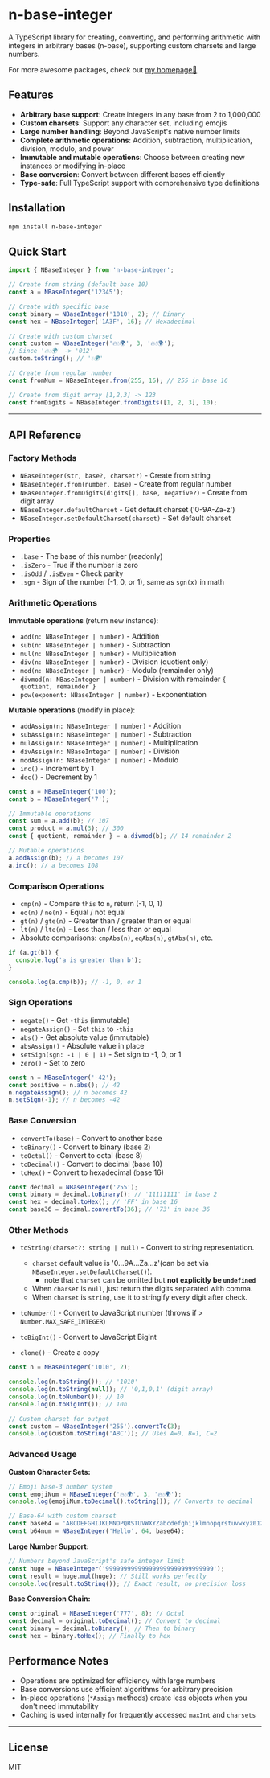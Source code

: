 # n-base-integer

A TypeScript library for creating, converting, and performing arithmetic with integers in arbitrary bases (n-base), supporting custom charsets and large numbers.

For more awesome packages, check out [my homepage💛](https://baendlorel.github.io/?repoType=npm)

## Features

- **Arbitrary base support**: Create integers in any base from 2 to 1,000,000
- **Custom charsets**: Support any character set, including emojis
- **Large number handling**: Beyond JavaScript's native number limits
- **Complete arithmetic operations**: Addition, subtraction, multiplication, division, modulo, and power
- **Immutable and mutable operations**: Choose between creating new instances or modifying in-place
- **Base conversion**: Convert between different bases efficiently
- **Type-safe**: Full TypeScript support with comprehensive type definitions

## Installation

```bash
npm install n-base-integer
```

## Quick Start

```typescript
import { NBaseInteger } from 'n-base-integer';

// Create from string (default base 10)
const a = NBaseInteger('12345');

// Create with specific base
const binary = NBaseInteger('1010', 2); // Binary
const hex = NBaseInteger('1A3F', 16); // Hexadecimal

// Create with custom charset
const custom = NBaseInteger('🔥💧🌍', 3, '🔥💧🌍');
// Since '🔥💧🌍' -> '012'
custom.toString(); // '💧🌍'

// Create from regular number
const fromNum = NBaseInteger.from(255, 16); // 255 in base 16

// Create from digit array [1,2,3] -> 123
const fromDigits = NBaseInteger.fromDigits([1, 2, 3], 10);
```

---

## API Reference

### Factory Methods

- `NBaseInteger(str, base?, charset?)` - Create from string
- `NBaseInteger.from(number, base)` - Create from regular number
- `NBaseInteger.fromDigits(digits[], base, negative?)` - Create from digit array
- `NBaseInteger.defaultCharset` - Get default charset ('0-9A-Za-z')
- `NBaseInteger.setDefaultCharset(charset)` - Set default charset

### Properties

- `.base` - The base of this number (readonly)
- `.isZero` - True if the number is zero
- `.isOdd` / `.isEven` - Check parity
- `.sgn` - Sign of the number (-1, 0, or 1), same as `sgn(x)` in math

### Arithmetic Operations

**Immutable operations** (return new instance):

- `add(n: NBaseInteger | number)` - Addition
- `sub(n: NBaseInteger | number)` - Subtraction
- `mul(n: NBaseInteger | number)` - Multiplication
- `div(n: NBaseInteger | number)` - Division (quotient only)
- `mod(n: NBaseInteger | number)` - Modulo (remainder only)
- `divmod(n: NBaseInteger | number)` - Division with remainder `{ quotient, remainder }`
- `pow(exponent: NBaseInteger | number)` - Exponentiation

**Mutable operations** (modify in place):

- `addAssign(n: NBaseInteger | number)` - Addition
- `subAssign(n: NBaseInteger | number)` - Subtraction
- `mulAssign(n: NBaseInteger | number)` - Multiplication
- `divAssign(n: NBaseInteger | number)` - Division
- `modAssign(n: NBaseInteger | number)` - Modulo
- `inc()` - Increment by 1
- `dec()` - Decrement by 1

```typescript
const a = NBaseInteger('100');
const b = NBaseInteger('7');

// Immutable operations
const sum = a.add(b); // 107
const product = a.mul(3); // 300
const { quotient, remainder } = a.divmod(b); // 14 remainder 2

// Mutable operations
a.addAssign(b); // a becomes 107
a.inc(); // a becomes 108
```

### Comparison Operations

- `cmp(n)` - Compare `this` to `n`, return (-1, 0, 1)
- `eq(n)` / `ne(n)` - Equal / not equal
- `gt(n)` / `gte(n)` - Greater than / greater than or equal
- `lt(n)` / `lte(n)` - Less than / less than or equal
- Absolute comparisons: `cmpAbs(n)`, `eqAbs(n)`, `gtAbs(n)`, etc.

```typescript
if (a.gt(b)) {
  console.log('a is greater than b');
}

console.log(a.cmp(b)); // -1, 0, or 1
```

### Sign Operations

- `negate()` - Get `-this` (immutable)
- `negateAssign()` - Set `this` to `-this`
- `abs()` - Get absolute value (immutable)
- `absAssign()` - Absolute value in place
- `setSign(sgn: -1 | 0 | 1)` - Set sign to -1, 0, or 1
- `zero()` - Set to zero

```typescript
const n = NBaseInteger('-42');
const positive = n.abs(); // 42
n.negateAssign(); // n becomes 42
n.setSign(-1); // n becomes -42
```

### Base Conversion

- `convertTo(base)` - Convert to another base
- `toBinary()` - Convert to binary (base 2)
- `toOctal()` - Convert to octal (base 8)
- `toDecimal()` - Convert to decimal (base 10)
- `toHex()` - Convert to hexadecimal (base 16)

```typescript
const decimal = NBaseInteger('255');
const binary = decimal.toBinary(); // '11111111' in base 2
const hex = decimal.toHex(); // 'FF' in base 16
const base36 = decimal.convertTo(36); // '73' in base 36
```

### Other Methods

- `toString(charset?: string | null)` - Convert to string representation.

  - `charset` default value is '0...9A...Za...z'(can be set via `NBaseInteger.setDefaultCharset()`).
    - note that `charset` can be omitted but **not explicitly be `undefined`**
  - When `charset` is `null`, just return the digits separated with comma.
  - When `charset` is `string`, use it to stringify every digit after check.

- `toNumber()` - Convert to JavaScript number (throws if > `Number.MAX_SAFE_INTEGER`)
- `toBigInt()` - Convert to JavaScript BigInt
- `clone()` - Create a copy

```typescript
const n = NBaseInteger('1010', 2);

console.log(n.toString()); // '1010'
console.log(n.toString(null)); // '0,1,0,1' (digit array)
console.log(n.toNumber()); // 10
console.log(n.toBigInt()); // 10n

// Custom charset for output
const custom = NBaseInteger('255').convertTo(3);
console.log(custom.toString('ABC')); // Uses A=0, B=1, C=2
```

### Advanced Usage

**Custom Character Sets:**

```typescript
// Emoji base-3 number system
const emojiNum = NBaseInteger('🔥💧🌍', 3, '🔥💧🌍');
console.log(emojiNum.toDecimal().toString()); // Converts to decimal

// Base-64 with custom charset
const base64 = 'ABCDEFGHIJKLMNOPQRSTUVWXYZabcdefghijklmnopqrstuvwxyz0123456789+/';
const b64num = NBaseInteger('Hello', 64, base64);
```

**Large Number Support:**

```typescript
// Numbers beyond JavaScript's safe integer limit
const huge = NBaseInteger('999999999999999999999999999999');
const result = huge.mul(huge); // Still works perfectly
console.log(result.toString()); // Exact result, no precision loss
```

**Base Conversion Chain:**

```typescript
const original = NBaseInteger('777', 8); // Octal
const decimal = original.toDecimal(); // Convert to decimal
const binary = decimal.toBinary(); // Then to binary
const hex = binary.toHex(); // Finally to hex
```

## Performance Notes

- Operations are optimized for efficiency with large numbers
- Base conversions use efficient algorithms for arbitrary precision
- In-place operations (`*Assign` methods) create less objects when you don't need immutability
- Caching is used internally for frequently accessed `maxInt` and `charsets`

---

## License

MIT
